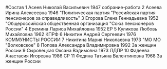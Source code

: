 #Состав
1 Асеев Николай Васильевич 1947 собрание-работа
2 Асеева Ирина Алексеевна 1946 \"Политическая партия \"Российская партия пенсионеров за справедливость\"
3 Егорова Елена Геннадьевна 1952 \"Общероссийская общественная организация \"Союз пенсионеров России\"
4 Еремина Лариса Михайловна 1952 ЕР
5 Куликова Любовь Михайловна 1962 КПРФ
6 Никитин Андрей Сергеевич 1976 КОММУНИСТЫ РОССИИ
7 Никитина Мария Николаевна 1973 \"МО МО \"Волковское\"
8 Попова Александра Владимировна 1992 За женщин России
9 Сыровецкая Оксана Вадимовна 1973 ЛДПР
10 Фадеева Анастасия Игоревна 1986 СР
11 Федина Татьяна Валентиновна 1968 За женщин России
